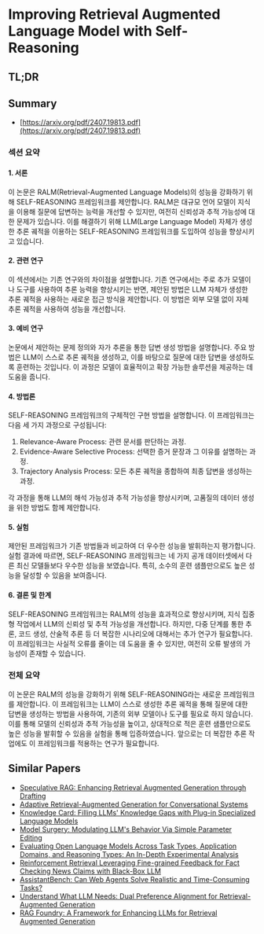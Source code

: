 # Improving Retrieval Augmented Language Model with Self-Reasoning
## TL;DR
## Summary
- [https://arxiv.org/pdf/2407.19813.pdf](https://arxiv.org/pdf/2407.19813.pdf)

### 섹션 요약

#### 1. 서론
이 논문은 RALM(Retrieval-Augmented Language Models)의 성능을 강화하기 위해 SELF-REASONING 프레임워크를 제안합니다. RALM은 대규모 언어 모델이 지식을 이용해 질문에 답변하는 능력을 개선할 수 있지만, 여전히 신뢰성과 추적 가능성에 대한 문제가 있습니다. 이를 해결하기 위해 LLM(Large Language Model) 자체가 생성한 추론 궤적을 이용하는 SELF-REASONING 프레임워크를 도입하여 성능을 향상시키고 있습니다.

#### 2. 관련 연구
이 섹션에서는 기존 연구와의 차이점을 설명합니다. 기존 연구에서는 주로 추가 모델이나 도구를 사용하여 추론 능력을 향상시키는 반면, 제안된 방법은 LLM 자체가 생성한 추론 궤적을 사용하는 새로운 접근 방식을 제안합니다. 이 방법은 외부 모델 없이 자체 추론 궤적을 사용하여 성능을 개선합니다.

#### 3. 예비 연구
논문에서 제안하는 문제 정의와 자가 추론을 통한 답변 생성 방법을 설명합니다. 주요 방법은 LLM이 스스로 추론 궤적을 생성하고, 이를 바탕으로 질문에 대한 답변을 생성하도록 훈련하는 것입니다. 이 과정은 모델이 효율적이고 확장 가능한 솔루션을 제공하는 데 도움을 줍니다.

#### 4. 방법론
SELF-REASONING 프레임워크의 구체적인 구현 방법을 설명합니다. 이 프레임워크는 다음 세 가지 과정으로 구성됩니다:
1. Relevance-Aware Process: 관련 문서를 판단하는 과정.
2. Evidence-Aware Selective Process: 선택한 증거 문장과 그 이유를 설명하는 과정.
3. Trajectory Analysis Process: 모든 추론 궤적을 종합하여 최종 답변을 생성하는 과정.

각 과정을 통해 LLM의 해석 가능성과 추적 가능성을 향상시키며, 고품질의 데이터 생성을 위한 방법도 함께 제안합니다.

#### 5. 실험
제안된 프레임워크가 기존 방법들과 비교하여 더 우수한 성능을 발휘하는지 평가합니다. 실험 결과에 따르면, SELF-REASONING 프레임워크는 네 가지 공개 데이터셋에서 다른 최신 모델들보다 우수한 성능을 보였습니다. 특히, 소수의 훈련 샘플만으로도 높은 성능을 달성할 수 있음을 보여줍니다.

#### 6. 결론 및 한계
SELF-REASONING 프레임워크는 RALM의 성능을 효과적으로 향상시키며, 지식 집중형 작업에서 LLM의 신뢰성 및 추적 가능성을 개선합니다. 하지만, 다중 단계를 통한 추론, 코드 생성, 산술적 추론 등 더 복잡한 시나리오에 대해서는 추가 연구가 필요합니다. 이 프레임워크는 사실적 오류를 줄이는 데 도움을 줄 수 있지만, 여전히 오류 발생의 가능성이 존재할 수 있습니다.

### 전체 요약
이 논문은 RALM의 성능을 강화하기 위해 SELF-REASONING라는 새로운 프레임워크를 제안합니다. 이 프레임워크는 LLM이 스스로 생성한 추론 궤적을 통해 질문에 대한 답변을 생성하는 방법을 사용하여, 기존의 외부 모델이나 도구를 필요로 하지 않습니다. 이를 통해 모델의 신뢰성과 추적 가능성을 높이고, 상대적으로 적은 훈련 샘플만으로도 높은 성능을 발휘할 수 있음을 실험을 통해 입증하였습니다. 앞으로는 더 복잡한 추론 작업에도 이 프레임워크를 적용하는 연구가 필요합니다.

## Similar Papers
- [Speculative RAG: Enhancing Retrieval Augmented Generation through Drafting](2407.08223.md)
- [Adaptive Retrieval-Augmented Generation for Conversational Systems](2407.21712.md)
- [Knowledge Card: Filling LLMs' Knowledge Gaps with Plug-in Specialized Language Models](2305.09955.md)
- [Model Surgery: Modulating LLM's Behavior Via Simple Parameter Editing](2407.08770.md)
- [Evaluating Open Language Models Across Task Types, Application Domains, and Reasoning Types: An In-Depth Experimental Analysis](2406.11402.md)
- [Reinforcement Retrieval Leveraging Fine-grained Feedback for Fact Checking News Claims with Black-Box LLM](2404.17283.md)
- [AssistantBench: Can Web Agents Solve Realistic and Time-Consuming Tasks?](2407.15711.md)
- [Understand What LLM Needs: Dual Preference Alignment for Retrieval-Augmented Generation](2406.18676.md)
- [RAG Foundry: A Framework for Enhancing LLMs for Retrieval Augmented Generation](2408.02545.md)
